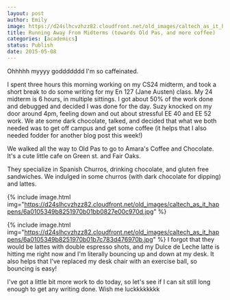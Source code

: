 ```yaml
---
layout: post
author: Emily
image: https://d24slhcvzhzz82.cloudfront.net/old_images/caltech_as_it_happens/6a0105349b8251970b01b8d10d5c70970c.jpg
title: Running Away From Midterms (towards Old Pas, and more coffee) 
categories: [academics]
status: Publish
date: 2015-05-08
---
```



Ohhhhh myyyy goddddddd I'm so caffeinated.

I spent three hours this morning working on my CS24 midterm, and took a short break to do some writing for my En 127 (Jane Austen) class. My 24 midterm is 6 hours, in multiple sittings. I got about 50% of the work done and debugged and decided I was done for the day. Suzy knocked on my door around 4pm, feeling down and out about stressful EE 40 and EE 52 work. We ate some dark chocolate, talked, and decided that what we both needed was to get off campus and get some coffee (it helps that I also needed fodder for another blog post this week!)

We walked all the way to Old Pas to go to Amara's Coffee and Chocolate. It's a cute little cafe on Green st. and Fair Oaks.

They specialize in Spanish Churros, drinking chocolate, and gluten free sandwiches. We indulged in some churros (with dark chocolate for dipping) and lattes.


{% include image.html img="https://d24slhcvzhzz82.cloudfront.net/old_images/caltech_as_it_happens/6a0105349b8251970b01bb0827e00c970d.jpg" %}


{% include image.html img="https://d24slhcvzhzz82.cloudfront.net/old_images/caltech_as_it_happens/6a0105349b8251970b01b7c783d476970b.jpg" %}
I forgot that they would be lattes with double espresso shots, and my Dulce de Leche latte is hitting me right now and I'm literally bouncing up and down at my desk. It also helps that I've replaced my desk chair with an exercise ball, so bouncing is easy!

I've got a little bit more work to do today, so let's see if I can sit still long enough to get any writing done. Wish me luckkkkkkkk

